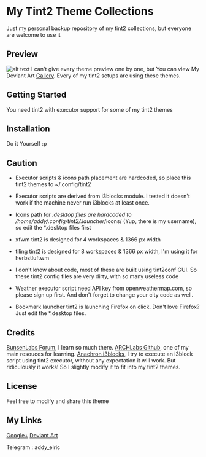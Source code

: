 # My Tint2 Theme Collections
Just my personal backup repository of my tint2 collections, but everyone are welcome to use it
## Preview
![alt text](https://raw.githubusercontent.com/addy-dclxvi/Openbox-Theme-Collections/master/preview.jpg)
I can't give every theme preview one by one, but You can view My Deviant Art [Gallery](http://addy-dclxvi.deviantart.com/gallery/).
Every of my tint2 setups are using these themes.
## Getting Started
You need tint2 with executor support for some of my tint2 themes
## Installation
Do it Yourself :p
## Caution
- Executor scripts & icons path placement are hardcoded, so place this tint2 themes to ~/.config/tint2

- Executor scripts are derived from i3blocks module. I tested it doesn't work if the machine never run i3blocks at least once.

- Icons path for *.desktop files are hardcoded to /home/addy/.config/tint2/.launcher*/icons/ (Yup, there is my username), so edit the *.desktop files first

- xfwm tint2 is designed for 4 workspaces & 1366 px width

- tiling tint2 is designed for 8 workspaces & 1366 px width, I'm using it for herbstluftwm 

- I don't know about code, most of these are built using tint2conf GUI. So these tint2 config files are very dirty, with so many useless code

- Weather executor script need API key from openweathermap.com, so please sign up first. And don't forget to change your city code as well.

- Bookmark launcher tint2 is launching Firefox on click. Don't love Firefox? Just edit the *.desktop files.


## Credits
[BunsenLabs Forum](https://forums.bunsenlabs.org/viewtopic.php?id=254), I learn so much there.
[ARCHLabs Github](https://github.com/ARCHLabs/Archlabs-Tint2-Themes), one of my main resouces for learning.
[Anachron i3blocks](https://github.com/Anachron/i3blocks), I try to execute an i3block script using tint2 executor, without any expectation it will work.
But ridiculously it works! So I slightly modify it to fit into my tint2 themes.
## License
Feel free to modify and share this theme
## My Links
[Google+](https://plus.google.com/+AdhiPambudi)
[Deviant Art](http://addy-dclxvi.deviantart.com/)

Telegram : addy_elric

